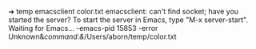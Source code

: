 
➜  temp  emacsclient color.txt
emacsclient: can't find socket; have you started the server?
To start the server in Emacs, type "M-x server-start".
Waiting for Emacs...
-emacs-pid 15853
-error Unknown&_command:&_/Users/aborn/temp/color.txt
